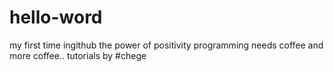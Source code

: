 # hello-word
my first time ingithub
the power of positivity
programming needs coffee and more coffee..
tutorials by #chege
